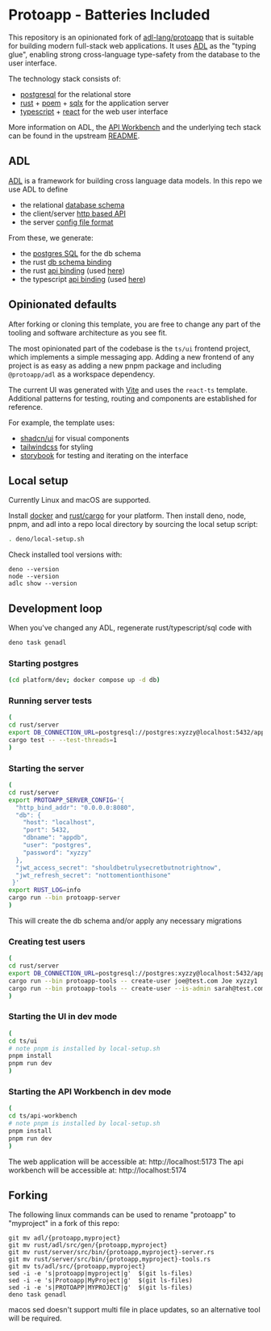 # Protoapp - Batteries Included

This repository is an opinionated fork of [adl-lang/protoapp] that is suitable
for building modern full-stack web applications. It uses [ADL] as the "typing
glue", enabling strong cross-language type-safety from the database to the user
interface.

[adl-lang/protoapp]: https://github.com/adl-lang/protoapp

The technology stack consists of:

- [postgresql] for the relational store
- [rust] + [poem] + [sqlx] for the application server
- [typescript] + [react] for the web user interface

[ADL]: https://github.com/adl-lang/adl
[postgresql]: https://www.postgresql.org
[rust]: https://www.rust-lang.org
[poem]: https://github.com/poem-web/poem
[sqlx]: https://github.com/launchbadge/sqlx
[typescript]: https://www.typescriptlang.org
[react]: https://react.dev

More information on ADL, the [API Workbench](./ts/api-workbench/README.md) and
the underlying tech stack can be found in the upstream
[README](https://github.com/adl-lang/protoapp/blob/master/README.md).

## ADL

[ADL] is a framework for building cross language data models. In this repo we
use ADL to define

- the relational [database schema](./adl/protoapp/db.adl)
- the client/server [http based API](./adl/protoapp/apis/ui.adl)
- the server [config file format](./adl/protoapp/config/server.adl)

From these, we generate:

- the [postgres SQL](./sql/adl-gen/adl-tables.latest.sql) for the db schema
- the rust [db schema binding](./rust/adl/src/db/schema.rs)
- the rust [api binding](./rust/adl/src/gen/protoapp/apis/ui.rs) (used
  [here](./rust/server/src/server/routing.rs))
- the typescript [api binding](./ts/adl/src/protoapp/apis/ui.ts) (used
  [here](./ts/ui/src/service/index.ts))

## Opinionated defaults

After forking or cloning this template, you are free to change any part of the
tooling and software architecture as you see fit.

The most opinionated part of the codebase is the `ts/ui` frontend project, which
implements a simple messaging app. Adding a new frontend of any project is as
easy as adding a new pnpm package and including `@protoapp/adl` as a workspace
dependency.

The current UI was generated with
[Vite](https://vite.dev/guide/#scaffolding-your-first-vite-project) and uses the
`react-ts` template. Additional patterns for testing, routing and components are
established for reference.

For example, the template uses:

- [shadcn/ui] for visual components
- [tailwindcss] for styling
- [storybook] for testing and iterating on the interface

[shadcn/ui]: https://ui.shadcn.com/docs
[tailwindcss]: https://tailwindcss.com/docs/styling-with-utility-classes
[storybook]: https://storybook.js.org/docs/get-started/why-storybook

## Local setup

Currently Linux and macOS are supported.

Install [docker] and [rust/cargo] for your platform. Then install deno, node,
pnpm, and adl into a repo local directory by sourcing the local setup script:

[docker]: https://www.docker.com
[rust/cargo]: https://rustup.rs

```bash
. deno/local-setup.sh
```

Check installed tool versions with:

```
deno --version
node --version
adlc show --version
```

## Development loop

When you've changed any ADL, regenerate rust/typescript/sql code with

```bash
deno task genadl
```

### Starting postgres

```bash
(cd platform/dev; docker compose up -d db)
```

### Running server tests

```bash
(
cd rust/server
export DB_CONNECTION_URL=postgresql://postgres:xyzzy@localhost:5432/appdb
cargo test -- --test-threads=1
)
```

### Starting the server

```bash
(
cd rust/server
export PROTOAPP_SERVER_CONFIG='{
  "http_bind_addr": "0.0.0.0:8080",
  "db": {
    "host": "localhost",
    "port": 5432,
    "dbname": "appdb",
    "user": "postgres",
    "password": "xyzzy"
  },
  "jwt_access_secret": "shouldbetrulysecretbutnotrightnow",
  "jwt_refresh_secret": "nottomentionthisone"
 }'
export RUST_LOG=info
cargo run --bin protoapp-server
)
```

This will create the db schema and/or apply any necessary migrations

### Creating test users

```bash
(
cd rust/server
export DB_CONNECTION_URL=postgresql://postgres:xyzzy@localhost:5432/appdb
cargo run --bin protoapp-tools -- create-user joe@test.com Joe xyzzy1
cargo run --bin protoapp-tools -- create-user --is-admin sarah@test.com Sarah abcdef
)
```

### Starting the UI in dev mode

```bash
(
cd ts/ui
# note pnpm is installed by local-setup.sh
pnpm install
pnpm run dev
)
```

### Starting the API Workbench in dev mode

```bash
(
cd ts/api-workbench
# note pnpm is installed by local-setup.sh
pnpm install
pnpm run dev
)
```

The web application will be accessible at: http://localhost:5173 The api
workbench will be accessible at: http://localhost:5174

## Forking

The following linux commands can be used to rename "protoapp" to "myproject" in a fork
of this repo:

```
git mv adl/{protoapp,myproject}
git mv rust/adl/src/gen/{protoapp,myproject}
git mv rust/server/src/bin/{protoapp,myproject}-server.rs
git mv rust/server/src/bin/{protoapp,myproject}-tools.rs
git mv ts/adl/src/{protoapp,myproject}
sed -i -e 's|protoapp|myproject|g'  $(git ls-files)
sed -i -e 's|Protoapp|MyProject|g'  $(git ls-files)
sed -i -e 's|PROTOAPP|MYPROJECT|g'  $(git ls-files)
deno task genadl
```

macos sed doesn't support multi file in place updates, so an alternative tool will
be required.
